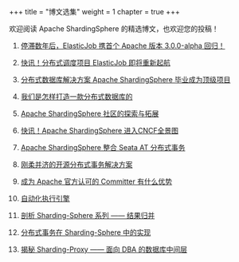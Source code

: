 +++
title = "博文选集"
weight = 1
chapter = true
+++

欢迎阅读 Apache ShardingSphere 的精选博文，也欢迎您的投稿！

1. [停滞数年后，ElasticJob 携首个 Apache 版本 3.0.0-alpha 回归！](/cn/material/alpha/)

2. [快讯！分布式调度项目 ElasticJob 即将重新起航](/cn/material/elasticjob/)  

3. [分布式数据库解决方案 Apache ShardingSphere 毕业成为顶级项目](/cn/material/graduate/) 

4. [我们是怎样打造一款分布式数据库的](/cn/material/database/)

5. [Apache ShardingSphere 社区的探索与拓展](/cn/material/community/)  

6. [快讯！Apache ShardingSphere 进入CNCF全景图](/cn/material/cncf/)  

7. [Apache ShardingSphere 整合 Seata AT 分布式事务](/cn/material/seata/)  

8. [刚柔并济的开源分布式事务解决方案](/cn/material/solution/)  

9. [成为 Apache 官方认可的 Committer 有什么优势](/cn/material/committer/) 

10. [自动化执行引擎](/cn/material/engine/) 

11. [剖析 Sharding-Sphere 系列 —— 结果归并](/cn/material/result/)  

12. [分布式事务在 Sharding-Sphere 中的实现](/cn/material/realization/) 

13. [揭秘 Sharding-Proxy —— 面向 DBA 的数据库中间层](/cn/material/proxy/) 
